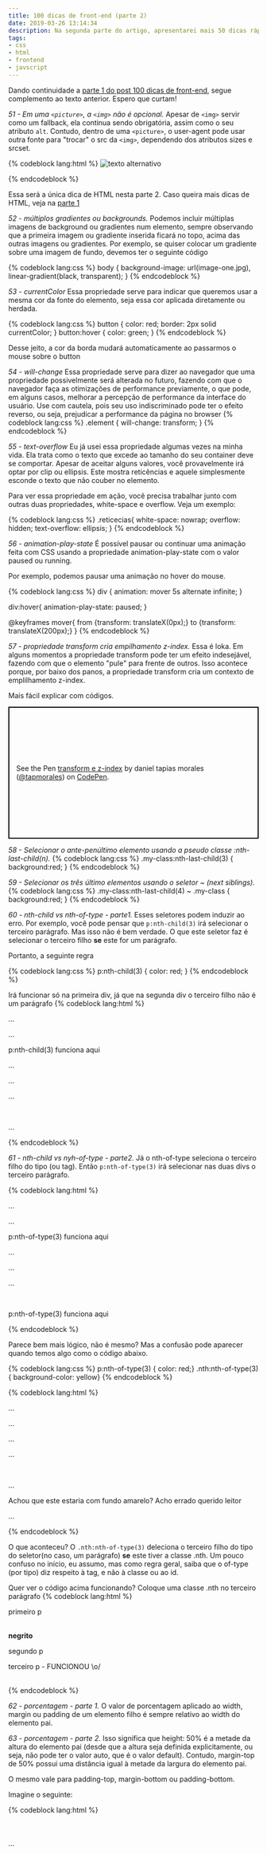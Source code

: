 ```yaml
---
title: 100 dicas de front-end (parte 2)
date: 2019-03-26 13:14:34
description: Na segunda parte do artigo, apresentarei mais 50 dicas rápidas sobre o desenvolvimento front-end
tags:
- css
- html
- frontend
- javscript
---
```

Dando continuidade a [parte 1 do post 100 dicas de front-end](https://serfrontend.com/blog/100-dicas-de-front-end-parte-1/), segue complemento ao texto anterior. Espero que curtam!

*51 - Em uma `<picture>`, a `<img>` não é opcional.*
Apesar de `<img>` servir como um fallback, ela continua sendo obrigatória, assim como o seu atributo `alt`. Contudo, dentro de uma `<picture>`, o user-agent pode usar outra fonte para "trocar" o src da `<img>`, dependendo dos atributos sizes e srcset. 

{% codeblock lang:html %}
<picture>
  <source media="(min-width: 480px)" 
    sizes="33vw" 
    srcset="rwd-images/1280.jpg 1280w, 
    rwd-images/960.jpg 960w, 
    rwd-images/480.jpg 480w" >
  <source sizes="100vw" 
    srcset="rwd-images/822_mob.jpg 822w, 
    rwd-images/640_mob.jpg 640w, 
    rwd-images/320_mob.jpg 320w">
  <img src="rwd-images/1280.jpg" alt="texto alternativo">

</picture>
{% endcodeblock %}

Essa será a única dica de HTML nesta parte 2. Caso queira mais dicas de HTML, veja na [parte 1](https://serfrontend.com/blog/100-dicas-de-front-end-parte-1/)

*52 - múltiplos gradientes ou backgrounds.*
Podemos incluir múltiplas imagens de background ou gradientes num elemento, sempre observando que a primeira imagem ou gradiente inserida ficará no topo, acima das outras imagens ou gradientes. Por exemplo, se quiser colocar um gradiente sobre uma imagem de fundo, devemos ter o seguinte código 

{% codeblock lang:css %}
body { 
  background-image: url(image-one.jpg), 
  linear-gradient(black, transparent); 
}
{% endcodeblock %}

*53 - currentColor*
Essa propriedade serve para indicar que queremos usar a mesma cor da fonte do elemento, seja essa cor aplicada diretamente ou herdada.

{% codeblock lang:css %}
button { 
  color: red;
  border: 2px solid currentColor;
}
button:hover {
  color: green;
}
{% endcodeblock %}

Desse jeito, a cor da borda mudará automaticamente ao passarmos o mouse sobre o button

*54 - will-change*
Essa propriedade serve para dizer ao navegador que uma propriedade possivelmente será alterada no futuro, fazendo com que o navegador faça as otimizações de performance previamente, o que pode, em alguns casos, melhorar a percepção de performance da interface do usuário. Use com cautela, pois seu uso indiscriminado pode ter o efeito reverso, ou seja, prejudicar a performance da página no browser
{% codeblock lang:css %}
.element { will-change: transform; }
{% endcodeblock %}

*55 - text-overflow*
Eu já usei essa propriedade algumas vezes na minha vida. Ela trata como o texto que excede ao tamanho do seu container deve se comportar. Apesar de aceitar alguns valores, você provavelmente irá optar por clip ou ellipsis. Este mostra reticências e aquele simplesmente esconde o texto que não couber no elemento. 

Para ver essa propriedade em ação, você precisa trabalhar junto com outras duas propriedades, white-space e overflow. Veja um exemplo:

{% codeblock lang:css %}
.reticecias{
  white-space: nowrap;
  overflow: hidden;
  text-overflow: ellipsis;
}
{% endcodeblock %}
 
*56 - animation-play-state*
É possível pausar ou continuar uma animação feita com CSS usando a propriedade animation-play-state com o valor paused ou running.

Por exemplo, podemos pausar uma animação no hover do mouse.

{% codeblock lang:css %}
div {
  animation: mover 5s alternate infinite;
}

div:hover{
  animation-play-state: paused;
}

@keyframes mover{
  from {transform: translateX(0px);}
  to {transform: translateX(200px);}
}
{% endcodeblock %}

*57 - propriedade transform cria empilhamento z-index.*
Essa é loka. Em alguns momentos a propriedade transform pode ter um efeito indesejável, fazendo com que o elemento "pule" para frente de outros. Isso acontece porque, por baixo dos panos, a propriedade transform cria um contexto de emplilhamento z-index. 

Mais fácil explicar com códigos.

<p class="codepen" data-height="365" data-theme-id="0" data-default-tab="result" data-user="tapmorales" data-slug-hash="moogLx" style="height: 265px; box-sizing: border-box; display: flex; align-items: center; justify-content: center; border: 2px solid black; margin: 1em 0; padding: 1em;" data-pen-title="transform e z-index">
<span>See the Pen <a href="https://codepen.io/tapmorales/pen/moogLx/">
transform e z-index</a> by daniel tapias morales (<a href="https://codepen.io/tapmorales">@tapmorales</a>)
on <a href="https://codepen.io">CodePen</a>.</span>
</p>
<script async src="https://static.codepen.io/assets/embed/ei.js"></script>

*58 - Selecionar o ante-penúltimo elemento usando a pseudo classe :nth-last-child(n).*
{% codeblock lang:css %}
.my-class:nth-last-child(3) {
  background:red;
}
{% endcodeblock %}

*59 - Selecionar os três último elementos usando o seletor ~ (next siblings).*
{% codeblock lang:css %}
.my-class:nth-last-child(4) ~ .my-class {
  background:red;
}
{% endcodeblock %}

*60 - nth-child vs nth-of-type - parte1.*
Esses seletores podem induzir ao erro. Por exemplo, você pode pensar que `p:nth-child(3)` irá selecionar o terceiro parágrafo. Mas isso não é bem verdade. O que este seletor faz é selecionar o terceiro filho **se** este for um parágrafo.

Portanto, a seguinte regra

{% codeblock lang:css %}
p:nth-child(3) { color: red; }
{% endcodeblock %}

Irá funcionar só na primeira div, já que na segunda div o terceiro filho não é um parágrafo
{% codeblock lang:html %}
<div>
  <p>...</p>
  <p>...</p>
  <p>p:nth-child(3) funciona aqui</p>
  <p>...</p>
</div>
<div>
  <p>...</p>
  <p>...</p>
  <br>
  <p>...</p>
</div>
{% endcodeblock %}

*61 - nth-child vs nyh-of-type - parte2.*
Já o nth-of-type seleciona o terceiro filho do tipo (ou tag). Então `p:nth-of-type(3)` irá selecionar nas duas divs o terceiro parágrafo. 

{% codeblock lang:html %}
<div>
  <p>...</p>
  <p>...</p>
  <p>p:nth-of-type(3) funciona aqui</p>
<p>...</p>
</div>
<div>
  <p>...</p>
  <p>...</p>
  <br>
  <p>p:nth-of-type(3) funciona aqui</p>
</div>
{% endcodeblock %}

Parece bem mais lógico, não é mesmo? Mas a confusão pode aparecer quando temos algo como o código abaixo.

{% codeblock lang:css %} 
p:nth-of-type(3) { color: red;}
.nth:nth-of-type(3) { background-color: yellow}
{% endcodeblock %}

{% codeblock lang:html %}
<div>
  <p class="nth">...</p>
  <p>...</p>
  <p>... </p>
  <p>...</p>
  <br>
  <p class="nth">...</p>
  <p class="nth">Achou que este estaria com fundo amarelo? Acho errado querido leitor</p>
  <p class="nth">...</p>
</div>
{% endcodeblock %}

O que aconteceu? O `.nth:nth-of-type(3)` deleciona o terceiro filho do tipo do seletor(no caso, um parágrafo) **se** este tiver a classe .nth. Um pouco confuso no início, eu assumo, mas como regra geral, saiba que o of-type (por tipo) diz respeito à tag, e não à classe ou ao id. 

Quer ver o código acima funcionando? Coloque uma classe .nth no terceiro parágrafo
{% codeblock lang:html %}
<div>
  <p>primeiro p</p>
  <br>
  <b> negrito </b>
  <p>segundo p</p>
  <p class="nth">terceiro p - FUNCIONOU \o/</p>
  <br>
</div>
{% endcodeblock %}

*62 - porcentagem - parte 1.*
O valor de porcentagem aplicado ao width, margin ou padding de um elemento filho é sempre relativo ao width do elemento pai. 

*63 - porcentagem - parte 2.*
Isso significa que height: 50% é a metade da altura do elemento pai (desde que a altura seja definida explicitamente, ou seja, não pode ter o valor auto, que é o valor default). Contudo, margin-top de 50% possui uma distância igual à metade da largura do elemento pai. 

O mesmo vale para padding-top, margin-bottom ou padding-bottom.

Imagine o seguinte:

{% codeblock lang:html %}
<div style="width: 500px; height: 300px;">
  <p style="height: 50%; margin-top: 10%"> ... </p>
</div>
{% endcodeblock %}

O parágrafo acima terá altura de 150px (50% da altura do elemento pai) mas 50px de margin-top (10% da **largura** do elemento pai)

*64 - porcentagem - parte 3.*

O valor em porcentagem aplicado em transform: translate é sempre proporcional ao tamanho do próprio elemento. Se aplicado ao translateX, é relativo à largura do elemento. Se aplicado ao height, se refere à altura.

*65 - a propriedade transform muda o eixo xy do elemento na ordem em que as transformações são aplicadas.* 
Isso significa que a ordem de escrita muda o resultado final. 

Por exemplo: `transform: translateX(500px) rotate(45deg)` tem um resultado bem diferente de `transform: rotate(45deg) translateX(500px)`.

*66 - opacidade menor que 1 gera contexto de empilhamento z-index.*
Essa também é loka. 

Aplicar opacidade menor que 1 também cria um contexto de empilhamento. Se você tiver problemas com isso especialmente em animações, tente trocar para rgba ou hsla. Em alguns casos isso é possível, em outros não. Se não for possível trabalhar com rgba ou hsla, terá que trabalhar em conjunto com z-index.

<p class="codepen" data-height="365" data-theme-id="0" data-default-tab="result" data-user="tapmorales" data-slug-hash="XGGvJv" style="height: 265px; box-sizing: border-box; display: flex; align-items: center; justify-content: center; border: 2px solid black; margin: 1em 0; padding: 1em;" data-pen-title="XGGvJv">
<span>See the Pen <a href="https://codepen.io/tapmorales/pen/XGGvJv/">
XGGvJv</a> by daniel tapias morales (<a href="https://codepen.io/tapmorales">@tapmorales</a>)
on <a href="https://codepen.io">CodePen</a>.</span>
</p>

*67 - flexbox space evenly*
Falando de justify-content, que trata da distribuição dos flex-items no main axis, temos a opção space-evenly, que irá deixar todos os espaços vazios exatamente iguais, incluindo o espaço antes do primeiro item e após o último item.

*68 - border-box.*
Por padrão o padding soma ao valor do width e height do elemento. Esse comportamento pode ser alterado com `box-sizing: border-box;`

*69 - ordem de classes.*
a ordem das classes no HTML não muda a especificidade. Portanto, os dois códigos HTML abaixo produzem o mesmo resultado.
{% codeblock lang:html %}
<p class=" red blue "> ... </p>
<p class=" blue red "> ... </p>
{% endcodeblock %}

*70 - em*
1em aplicado à fonte é relativo ao tamanho da fonte do elemento pai. Se aplicado em qualquer outra propriedade é relativo ao tamanho da fonte do elemento atual, seja aplicado diretamente ou herdade de algum elemento ancestral.

*71 - vh e vw*
Essas unidades de medida são sempre relativas ao tamanho da viewport. 100vh é 100% da altura da viewport ao passo que 100vw é 100% da largura da viewport.

*72 - text-transform: uppercase vs font-variant small-caps*
Há uma diferença sutil entre essas duas propriedades. Ambas vão deixar as fontes em letras maiúsculas, mas a diferença está no tamanho da fonte. `text-transform: uppercase` deixa todas as letras de tamanho de fontes maiúsculas. Já `font-variant small-caps` mantem o tamanho de fontes minusculas mas com aparência de fontes maiúsculas.

*73 - gradientes em textos?*
O interessante com essa técnica é que ela só funciona com o prefixo -webkit-, até mesmo do Edge e Firefox nas versões mais novas. 

Para termos um gradiente no texto, temos que trabalhar com duas propriedades em conjunto além da background-image
{% codeblock lang:css %}
background-image: linear-gradient(red, blue);
-webkit-background-clip: text;
-webkit-text-fill-color: transparent;
{% endcodeblock %}

*74 - formatar scrollbar em webkit*
Se quiser formatar a barra de rolagem, tenha em mente que só funciona em navegadores webkit. Então vamos direto ao código

{% codeblock lang:html %}
<div id="sc">
muito texto pra gerar barra de rolagem
</div>
{% endcodeblock %}

{% codeblock lang:css %}
#sc{
  width: 200px;
  height: 120px;
  overflow: scroll;
}

#sc::-webkit-scrollbar-track {
  border-radius: 5px;
  background-color: red;
}

#sc::-webkit-scrollbar{
  width: 10px; /* largura da barra vertical */
  height: 10px; /* altura da barra horizontal */
}

#sc::-webkit-scrollbar-thumb{
  border-radius: 5px;
  background-color: orange;
}
{% endcodeblock %}

Agora vamos às dicas de javascript

*75 - Comparar objetos*
Como comparar se um objeto é igual ao outro? Como sabemos `{} === {}` retorna false pois cada objeto, mesmo que contendo propriedades e valores iguais, ocupam posições diferentes na memória. Quando um objeto só possui propriedades, e não métodos, costumo transformar os dois objetos em strings com JSON.stringify() e comparar o resultado
{% codeblock lang:js %}
{ prop: 'value' } === { prop: 'value' } //false
JSON.stringfy({ prop: 'value' }) === JSON.stringfy({ prop: 'value' }) //true
{% endcodeblock %}

*76 - array com valores únicos*
Uma forma que você pode pensar para obter um array com valores únicos a partir de outro array talvez envolva loops ou, mais elegantemente, um callback dentro de um array.filter().

Contudo, sabendo que agora podemos trabalhar com conjuntos (que não podem ter valores duplicados por definição) podemos obter um array contendo os valores de um conjunto.

Por exemplo:
{% codeblock lang:js %}
const arr1 = [1, 2, 2, true, true, 'str', 0, 'str']
const set = new Set(arr1)
{% endcodeblock %}

Agora podemos facilmente transformar um conjunto em um array novamente utilizando o spread operator
{% codeblock lang:js %}
const arr2 = [...set]
{% endcodeblock %}
Sem loops nem callbacks. Sucesso!

*77 - Evite usar setInterval*
Para agendar uma função que será executada de tempos em tempos, prefira trabalhar com setTimeout recursivo. 

Essa é uma melhor prática devido a um mecanismo interno chamado event loop.

*78 - if melhorado - parte 1*
ao invés de escrever algo como:
{% codeblock lang:js %}
if(condicao){
    fazAlgo();
}
{% endcodeblock %}

prefira algo como:
{% codeblock lang:js %}
condicao && fazAlgo()
{% endcodeblock %}

*79 - if melhorado - parte 2*
ao invés de ter algo como:
{% codeblock lang:js %}
if(!condicao){
   fazAlgo();
}
{% endcodeblock %}

Prefira algo como:
{% codeblock lang:js %}
condicao || fazAlgo()
{% endcodeblock %}

*80 - Valor padrão*
Esse mesmo curto-circuito mostrado acima pode ser usado para atribuir valores padrões. Ex:
{% codeblock lang:js %}
let obj = obj || {}
{% endcodeblock %}

Se já não existir obj, então um objeto limpinho será atribuído à obj

*81 - `Math.max` e `Math.min` são muito uteis e pouco usados.*
Eles retornam o maior e menor valor, respectivamente, dos valores passados por parâmetro

*82 - potência abreviada* 
Com ES6 há uma forma abreviada de termos a potência de um número. Exemplo: 
{% codeblock lang:js %}
  Math.pow(2, 3)
{% endcodeblock %}

é o mesmo que 
{% codeblock lang:js %}
  2**3
{% endcodeblock %}
e significa 2 ao cubo.

*83 - Organizar arrays.*
O método sort() recebe uma função de callback que será executada para cada elemento do array e organizar esse array de acordo com o retorno desse callback. 

Para organizar um arra numérico em ordem crescente, faça o seguinte:
{% codeblock lang:js %}
let arr = [3,4,8,1,6,8]
arr = arr.sort((a, b) => a - b);
{% endcodeblock %}

*84 - formas de duplicar um array, deixando o array original intacto.*
{% codeblock lang:js %}
let arr = [3,4,8,1,6,8]
let arr1 = [].concat(arr)
{% endcodeblock %}
OU
{% codeblock lang:js %}
let arr2 = Array.from( ...arr );
{% endcodeblock %}

*85 - every e some*
Duas funções muito úteis e pouco utilizadas. Ambas recebem uma função de callback e retornam um booleano. A diferença é que a every() retorna true se todas as execuções do callback retornarem true. Já na some() basta que uma execução retorne true para que o retorno seja avaliado como true.
{% codeblock lang:js %}
let arr1 = [1,2,'3', 'teste']
arr1.some( el => isFinite(el) ) //true
arr1.every( el => isFinite(el) ) //false
{% endcodeblock %}

*86 - Obter timestamp facilmente*
{% codeblock lang:js %}
let tsNow = +new Date()
{% endcodeblock %}

*87 - Obter um boolean facilmente.*
Use a negação da negação
{% codeblock lang:js %}
!!"" // false
!!0 // false
!!null // false
!!undefined // false
!!NaN // false
!!"hello" // true
!!1 // true
!!{} // true
!![] // true
{% endcodeblock %}

*88 - passar parâmetro para uma função de callback*
Durante muito tempo eu fiz desse jeito pra poder passar um parâmetro para uma função de callback
{% codeblock lang:js %}
$elemento.addEventListener('click', function(){
    fazAlgo('meu-parametro-lindo')
})
{% endcodeblock %}

Mas recentemente descobri que há outra forma, utilizando algo que já conhecia há muito tempo: clousure.
{% codeblock lang:js %}
function fazAlgo(meuParam) {
  return function() {
    console.log('meuParam ', meuParam);
  }
}
{% endcodeblock %}

Agora é só executar a função dentro do listener, sem necessitar mais daquela função anônima feia
{% codeblock lang:js %}
$elemento.addEventListener('click', fazAlgo('meu-parametro-lindo')).
{% endcodeblock %}

Coisa Linda!

*89 - entender o this*
O this no Javascript é algo bem dinâmico e depende de vários fatores para sabermos exatamente o que é o this. 
Fiz [um artigo sobre isso](https://serfrontend.com/blog/entender-todas-as-formas-do-this-em-javascript/)

*90 - Sempre retornar uma instância mesmo que o desenvolvedor esqueça o operador new*
Em alguns casos, precisamos garantir que uma função seja sempre executada com o operador new para retornar uma nova instância do objeto.

Mas o que acontece se o programador esquecer de usar o operador new?

Podemos tratar isso fazendo uma rápida verificação e retornando assim uma nova instância.
{% codeblock lang:js %}
function Pessoa(nome){
  if(!(this instanceof Pessoa)){
	return new Pessoa(nome);
  }
  this.nome = nome;
}
const eu = new Pessoa('Daniel')
const ele = Pessoa('João') 
{% endcodeblock %}

*91 - diferença entre `function Pessoa(){}`, `const eu = Pessoa()`, e `const ele = new Pessoa()`*
Essa caiu pra mim na minha entrevista técnica para uma vaga de emprego.

function Pessoa(){} é somente uma expressão de função.
var eu = Pessoa() apenas armazena o valor retornado de Pessoa dentro da variavel eu
var ele = new Pessoa() cria um objeto limpo e armazena numa variavel chamada ele

*92 - copiar objeto*
Vimos como duplicar arrays. Mas como podemos fazer para duplicar objetos?

O jeito mais fácil é usarmos o método `Object.assign(destino, origem)`.

`destino` será um objeto limpo, sem nada. `origem` você já sabe o que é.
{% codeblock lang:js %}
var obj = { propriedade: 'valor' };
var clone = Object.assign({}, obj);
{% endcodeblock %}

*93 - Array.from vs Array.of*
Ambos servem para criar uma array. Array.from pode receber um objeto array-like ou uma array como parâmetro. Array.of recebe os valores separados por vírgula.

O código irá demonstrar melhor o que cada método faz:

{% codeblock lang:js %}
arr = Array.from( [1,2,3] ) // Uma array nova contendo os valores da array passada por parâmetro [1, 2, 3]
arr = Array.of(1,2,3) // Uma array nova contendo os valores passados por parâmetro [1, 2, 3]
arr = Array.of( [1,2,3] ) // Uma array contendo um único índice. [ [1,2,3] ]
arr = Array.from(1,2,3) // ERRO
{% endcodeblock %}

Agora falando um pouco de ferramentas front-end

94 - não instale pacotes globalmente com a flag -g. Portanto, evite usar npm install -g mesmo que a maioria dos tutoriais peça pra você fazer isso. Prefira instalar localmente e rodar o pacote usando npm-script.

95 - use um gerenciador de versões do node, como o nvm ou simplesmente n.

96 - No vscode use Alt Shift seta pra baixo ou para cima para duplicar linhas.

97 - No vscode use Alt seta pra baixo ou para cima para mover uma linha de código.

98 - limpe a pasta node_modules depois do deploy para otimizar seu precioso espaço em disco.

99 - o npx não vem com o nodejs se instalado pelo nvm. para resolver isso, ignore a dica 94 e faça o seguinte: npm i -g npx.

100 - o watch do node-sass não funciona muito bem no vscode. utilize o nodemon no lugar do --watch. 

Prontinho. 100 dicas conforme prometido.

E aí? Alguma dessas dicas foi novidade pra você? Tem sugestão de alguma dica que não incluí nessa lista? Deixe seu comentário ou feedback. Ficarei grato de saber o que você achou desse post.